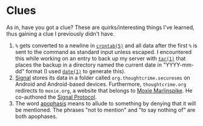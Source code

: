 # Clues

As in, have you got a clue? These are quirks/interesting things I've
learned, thus gaining a clue I previously didn't have.

1. `%` gets converted to a newline in
  [`crontab(5)`](https://man.openbsd.org/crontab.5) and all data after the
  first `%` is sent to the command as standard input unless
  escaped. I encountered this while working on an entry to back up my
  server with [`tar(1)`](https://man.openbsd.org/tar) that
  places the backup in a directory named the current date in
  "YYYY-mm-dd" format (I used [`date(1)`](https://man.openbsd.org/date) to
  generate this).
2. [Signal](https://www.signal.org/) stores its data in a folder called
  `org.thoughtcrime.securesms` on Android and Android-based
  devices. Furthermore, `thoughtcrime.org` redirects to `moxie.org`,
  a website that belongs to [Moxie
  Marlinspike](https://en.wikipedia.org/wiki/Moxie_Marlinspike). He
  co-authored the [Signal
  Protocol](https://en.wikipedia.org/wiki/Signal_Protocol).
3. The word [apophasis](https://en.wiktionary.org/wiki/apophasis)
   means to allude to something by denying that it will be
   mentioned. The phrases "not to mention" and "to say nothing of" are
   both apophases.
